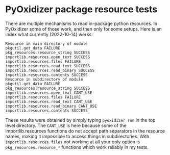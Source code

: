 # PyOxidizer package resource tests

There are multiple mechanisms to read in-package python resources. In PyOxidizer some of those work, and then only for some setups. Here is an index what currently (2022-10-14) works:

```
Resource in main directory of module
pkgutil.get_data FAILURE
pkg_resources.resource_string SUCCESS
importlib.resources.open_text SUCCESS
importlib.resources.files FAILURE
importlib.resources.read_text SUCCESS
importlib.resources.read_binary SUCCESS
importlib.resources.contents SUCCESS
Resource in subdirectory of module
pkgutil.get_data FAILURE
pkg_resources.resource_string SUCCESS
importlib.resources.open_text CANT_USE
importlib.resources.files FAILURE
importlib.resources.read_text CANT_USE
importlib.resources.read_binary CANT_USE
importlib.resources.contents SUCCESS
```

These results were obtained by simply typing `pyoxidizer run` in the top level directory. The `CANT_USE` is here because some of the importlib.resources functions do not accept path separators in the resource names, making it impossible to access things in subdirectories. With `importlib.resources.files` not working at all your only option is `pkg_resources.resource_*` functions which work reliably in my tests.
